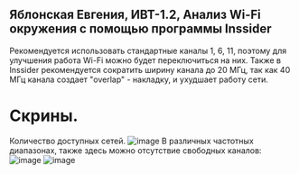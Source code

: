 ## Яблонская Евгения, ИВТ-1.2, Анализ Wi-Fi окружения с помощью программы Inssider

Рекомендуется использовать стандартные каналы 1, 6, 11, поэтому для улучшения работа Wi-Fi можно будет переключиться на них. Также в Inssider рекомендуется сократить ширину канала до 20 МГц, 
так как 40 МГц канала создает "overlap" - накладку, и ухудшает работу сети. 

# Скрины.
Количество доступных сетей.
![image](https://github.com/user-attachments/assets/32214229-3c0f-4d35-af10-7ffc06b48732)
В различных частотных диапазонах, также здесь можно отсутствие свободных каналов:
![image](https://github.com/user-attachments/assets/6230f27c-b986-4b0c-a520-eb29ed7da857)
![image](https://github.com/user-attachments/assets/43bbc35b-5c1d-4098-b519-874e1c886b6f)
